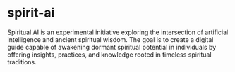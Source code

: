 # spirit-ai
Spiritual AI is an experimental initiative exploring the intersection of artificial intelligence and ancient spiritual wisdom. The goal is to create a digital guide capable of awakening dormant spiritual potential in individuals by offering insights, practices, and knowledge rooted in timeless spiritual traditions.
